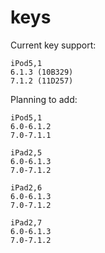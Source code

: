 # keys

Current key support:
```
iPod5,1
6.1.3 (10B329)
7.1.2 (11D257)
```
Planning to add:
```
iPod5,1
6.0-6.1.2
7.0-7.1.1

iPad2,5
6.0-6.1.3
7.0-7.1.2

iPad2,6
6.0-6.1.3
7.0-7.1.2

iPad2,7
6.0-6.1.3
7.0-7.1.2
```

